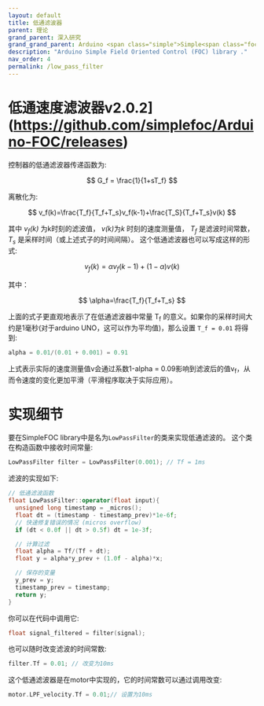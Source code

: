 ```yaml
---
layout: default
title: 低通滤波器
parent: 理论
grand_parent: 深入研究
grand_grand_parent: Arduino <span class="simple">Simple<span class="foc">FOC</span>library</span>
description: "Arduino Simple Field Oriented Control (FOC) library ."
nav_order: 4
permalink: /low_pass_filter
---
```


# 低通速度滤波器v2.0.2](https://github.com/simplefoc/Arduino-FOC/releases)

控制器的低通滤波器传递函数为:

$$
G_f = \frac{1}{1+sT_f}
$$

离散化为:

$$
v_f(k)=\frac{T_f}{T_f+T_s}v_f(k-1)+\frac{T_S}{T_f+T_s}v(k)
$$


其中 <i>v<sub>f</sub>(k)</i> 为k时刻的滤波值， <i>v(k)</i>为<i>k</i> 时刻的速度测量值， <i>T<sub>f</sub></i> 是滤波时间常数， <i>T<sub>s</sub></i> 是采样时间（或上述式子的时间间隔）。
这个低通滤波器也可以写成这样的形式:

$$
v_f(k)=\alpha v_f(k-1)+(1-\alpha)v(k)
$$

其中：

$$
\alpha=\frac{T_f}{T_f+T_s}
$$




上面的式子更直观地表示了在低通滤波器中常量 T<sub>f</sub> 的意义。如果你的采样时间大约是1毫秒(对于arduino UNO，这可以作为平均值)，那么设置 `T_f = 0.01` 将得到:

```cpp
alpha = 0.01/(0.01 + 0.001) = 0.91
```

上式表示实际的速度测量值v会通过系数1-alpha = 0.09影响到滤波后的值v<sub>f</sub>，从而令速度的变化更加平滑（平滑程序取决于实际应用）。

# 实现细节

要在<span>Simple<span>FOC </span></span>library中是名为`LowPassFilter`的类来实现低通滤波的。
这个类在构造函数中接收时间常量:

```cpp
LowPassFilter filter = LowPassFilter(0.001); // Tf = 1ms
```


滤波的实现如下:

```cpp
// 低通滤波函数
float LowPassFilter::operator(float input){
  unsigned long timestamp = _micros();
  float dt = (timestamp - timestamp_prev)*1e-6f;
  // 快速修复错误的情况 (micros overflow)
  if (dt < 0.0f || dt > 0.5f) dt = 1e-3f;

  // 计算过滤
  float alpha = Tf/(Tf + dt);
  float y = alpha*y_prev + (1.0f - alpha)*x;

  // 保存的变量
  y_prev = y;
  timestamp_prev = timestamp;
  return y;
}
```
你可以在代码中调用它:
```cpp
float signal_filtered = filter(signal);
```
也可以随时改变滤波的时间常数:
```cpp
filter.Tf = 0.01; // 改变为10ms
```
这个低通滤波器是在motor中实现的，它的时间常数可以通过调用改变:

```cpp
motor.LPF_velocity.Tf = 0.01;// 设置为10ms
```

